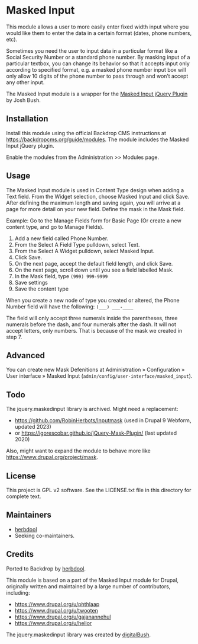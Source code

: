 # Masked Input

This module allows a user to more easily enter fixed width input where you
would like them to enter the data in a certain format (dates, phone numbers,
etc).

Sometimes you need the user to input data in a particular format like a Social
Security Number or a standard phone number. By masking input of a particular
textbox, you can change its behavior so that it accepts input only according to
specified format, e.g. a masked phone number input box will only allow 10 digits
of the phone number to pass through and won’t accept any other input.

The Masked Input module is a wrapper for the [Masked Input jQuery Plugin](https://github.com/digitalBush/jquery.maskedinput)
by Josh Bush.

## Installation

Install this module using the official Backdrop CMS instructions at
<https://backdropcms.org/guide/modules>. The module includes the Masked Input
jQuery plugin.

Enable the modules from the Administration >> Modules page.

## Usage

The Masked Input module is used in Content Type design when adding a Text field.
From the Widget selection, choose Masked Input and click Save. After defining
the maximum length and saving again, you will arrive at a page for more detail
on your new field. Define the mask in the Mask field.

Example: Go to the Manage Fields form for Basic Page (Or create a new content
type, and go to Manage Fields).

1. Add a new field called Phone Number.
2. From the Select A Field Type pulldown, select Text.
3. From the Select A Widget pulldown, select Masked Input.
4. Click Save.
5. On the next page, accept the default field length, and click Save.
6. On the next page, scroll down until you see a field labelled Mask.
7. In the Mask field, type
  `(999) 999-9999`
8. Save settings
9. Save the content type

When you create a new node of type you created or altered, the Phone Number
field will have the following: `(___) ___-____`

The field will only accept three numerals inside the parentheses, three numerals
before the dash, and four numerals after the dash. It will not accept letters,
only numbers. That is because of the mask we created in step 7.

## Advanced

You can create new Mask Defenitions at Administration » Configuration » User
interface » Masked Input (`admin/config/user-interface/masked_input`).

## Todo

The jquery.maskedinput library is archived. Might need a replacement:

* <https://github.com/RobinHerbots/Inputmask> (used in Drupal 9 Webform, updated
  2023)
* or <https://igorescobar.github.io/jQuery-Mask-Plugin/> (last updated 2020)

Also, might want to expand the module to behave more like
<https://www.drupal.org/project/mask>.

## License

This project is GPL v2 software. See the LICENSE.txt file in this directory for
complete text.

## Maintainers

* [herbdool](https://github.com/herbdool)
* Seeking co-maintainers.

## Credits

Ported to Backdrop by [herbdool](https://github.com/herbdool).

This module is based on a part of the Masked Input module for Drupal,
originally written and maintained by a large number of contributors, including:

* <https://www.drupal.org/u/phthlaap>
* <https://www.drupal.org/u/twooten>
* <https://www.drupal.org/u/gajanannehul>
* <https://www.drupal.org/u/helior>

The jquery.maskedinput library was created by [digitalBush](https://github.com/digitalBush).
